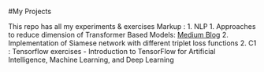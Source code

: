 #My Projects

This repo has all my experiments & exercises
Markup : 1. NLP
              1. Approaches to reduce dimension of Transformer Based Models: [Medium Blog](https://deep-ch.medium.com/dimension-reduction-by-whitening-bert-roberta-5e103093f782)
              2. Implementation of Siamese network with different triplet loss functions
         2. C1 : Tensorflow exercises - Introduction to TensorFlow for Artificial Intelligence, Machine Learning, and Deep Learning
